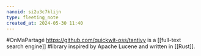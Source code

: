 ```yaml
---
nanoid: si2u3c7klijn
type: fleeting_note
created_at: 2024-05-30 11:40
---
```

#OnMaPartagé https://github.com/quickwit-oss/tantivy is a [[full-text search engine]] #library inspired by Apache Lucene and written in [[Rust]].
